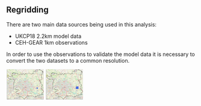 ## Regridding

There are two main data sources being used in this analysis:
* UKCP18 2.2km model data
* CEH-GEAR 1km observations

In order to use the observations to validate the model data it is necessary to convert the two datasets to a common resolution.


<p float="left">
  <img src="Figs/rf_cube2.png" width="100" />
  <img src="Figs/rg_cube.png" width="100" /> 
</p>


